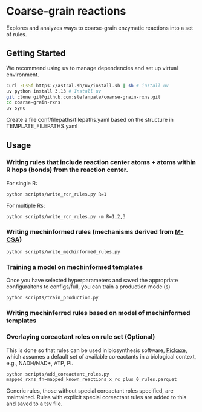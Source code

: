 # Coarse-grain reactions

Explores and analyzes ways to coarse-grain enzymatic reactions into a set of rules.

## Getting Started

We recommend using uv to manage dependencies and set up virtual environment.

```bash
curl -LsSf https://astral.sh/uv/install.sh | sh # install uv
uv python install 3.13 # Install uv
git clone git@github.com:stefanpate/coarse-grain-rxns.git
cd coarse-grain-rxns
uv sync
```

Create a file conf/filepaths/filepaths.yaml based on the structure in TEMPLATE_FILEPATHS.yaml

## Usage

### Writing rules that include reaction center atoms + atoms within R hops (bonds) from the reaction center.

For single R:

```
python scripts/write_rcr_rules.py R=1
```

For multiple Rs:

```
python scripts/write_rcr_rules.py -m R=1,2,3
```

### Writing mechinformed rules (mechanisms derived from [M-CSA](https://www.ebi.ac.uk/thornton-srv/m-csa/))

```
python scripts/write_mechinformed_rules.py
```

### Training a model on mechinformed templates

Once you have selected hyperparameters and saved the appropriate configuraitons to configs/full, you can train a production model(s)

```
python scripts/train_production.py
```

### Writing mechinferred rules based on model of mechinformed templates




### Overlaying coreactant roles on rule set (Optional)

This is done so that rules can be used in biosynthesis software, [Pickaxe](https://github.com/tyo-nu/MINE-Database/tree/master), which assumes a default set of available coreactants in a biological context, e.g., NADH/NAD+, ATP, Pi.

```
python scripts/add_coreactant_roles.py mapped_rxns_fn=mapped_known_reactions_x_rc_plus_0_rules.parquet
```

Generic rules, those without special coreactant roles specified, are maintained. Rules with explicit special coreactant rules are added to this and saved to a tsv file.